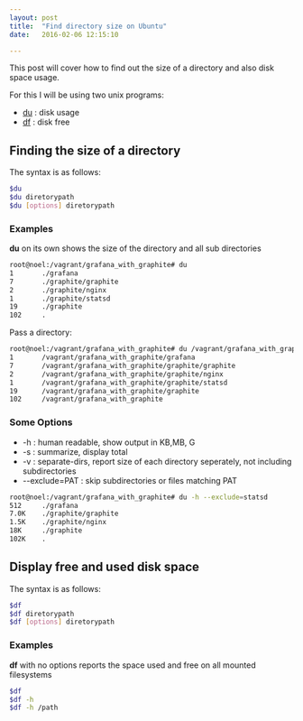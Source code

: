 ```yaml
---
layout: post
title:  "Find directory size on Ubuntu"
date:   2016-02-06 12:15:10

---
```

This post will cover how to find out the size of a directory and also disk space usage.

For this I will be using two unix programs:

* [du] : disk usage
* [df] : disk free

## Finding the size of a directory

The syntax is as follows:

```bash
$du
$du diretorypath
$du [options] diretorypath

```

### Examples
__du__ on its own shows the size of the directory and all sub directories

```bash
root@noel:/vagrant/grafana_with_graphite# du
1       ./grafana
7       ./graphite/graphite
2       ./graphite/nginx
1       ./graphite/statsd
19      ./graphite
102     .

```

Pass  a directory:

```bash
root@noel:/vagrant/grafana_with_graphite# du /vagrant/grafana_with_graphite
1       /vagrant/grafana_with_graphite/grafana
7       /vagrant/grafana_with_graphite/graphite/graphite
2       /vagrant/grafana_with_graphite/graphite/nginx
1       /vagrant/grafana_with_graphite/graphite/statsd
19      /vagrant/grafana_with_graphite/graphite
102     /vagrant/grafana_with_graphite

```

### Some Options

* -h 			: human readable, show output in KB,MB, G
* -s 			: summarize, display total
* -v 			: separate-dirs, report size of each directory seperately, not including subdirectories
* --exclude=PAT 	: skip subdirectories or files matching PAT

```bash
root@noel:/vagrant/grafana_with_graphite# du -h --exclude=statsd
512     ./grafana
7.0K    ./graphite/graphite
1.5K    ./graphite/nginx
18K     ./graphite
102K    .

```

## Display free and used disk space

The syntax is as follows:

```bash
$df
$df diretorypath
$df [options] diretorypath

```

### Examples
__df__ with no options reports the space used and free on all mounted filesystems

```bash
$df
$df -h
$df -h /path

```

[du]:     http://ss64.com/bash/du.html
[df]:     http://ss64.com/bash/df.html